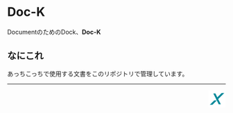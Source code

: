 # Doc-K

DocumentのためのDock、**Doc-K**

## なにこれ

あっちこっちで使用する文書をこのリポジトリで管理しています。

---

<div align="right">
<a href="https://www.xeramiya.net">
<img src="https://raw.githubusercontent.com/xeramiya/xeramiya/main/assets/xeramiya.svg" width=8% alt="Xeramiya Logo" />
</a>
</div>
